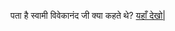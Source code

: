 ﻿पता है स्वामी विवेकानंद जी क्या कहते थे? [यहाँ देखो|](swami-vivekananda/teachings-of-swami-vivekananda/quotes.md)
